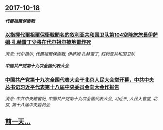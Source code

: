 ## [2017-10-18](/news/2017/10/18/index.md)

##### 代爾祖爾保衛戰
### [以指揮代爾祖爾保衛戰聞名的叙利亚共和国卫队第104空降旅旅長伊萨姆·扎赫雷丁少將在代尔祖尔被地雷炸死 ](/news/2017/10/18/以指揮代爾祖爾保衛戰聞名的叙利亚共和国卫队第104空降旅旅長伊萨姆-扎赫雷丁少將在代尔祖尔被地雷炸死.md)
_消息: 代尔祖尔, 代爾祖爾保衛戰, 伊萨姆·扎赫雷丁, 叙利亚共和国卫队_

##### 中国共产党第十九次全国代表大会
### [中国共产党第十九次全国代表大会于北京人民大会堂开幕，中共中央总书记习近平代表第十八届中央委员会向大会作报告 ](/news/2017/10/18/中国共产党第十九次全国代表大会于北京人民大会堂开幕-中共中央总书记习近平代表第十八届中央委员会向大会作报告.md)
_消息: 中共中央總書記, 中国共产党第十九次全国代表大会, 习近平, 人民大會堂, 北京, 第十八届中央委员会_

## [前一天...](/news/2017/10/17/index.md)

